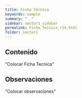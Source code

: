 ```yaml
---
title: Ficha Técnica
keywords: sample
summary: "  "
sidebar: sector1_sidebar
permalink: Ficha_Tecnica_r14.html
folder: sector1
---
```


## Contenido

"Colocar Ficha Tecnica"

## Observaciones

"Colocar observaciones"


